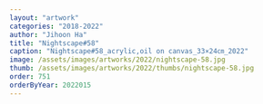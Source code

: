 ```yaml
---
layout: "artwork"
categories: "2018-2022"
author: "Jihoon Ha"
title: "Nightscape#58"
caption: "Nightscape#58_acrylic,oil on canvas_33×24㎝_2022"
image: /assets/images/artworks/2022/nightscape-58.jpg
thumb: /assets/images/artworks/2022/thumbs/nightscape-58.jpg
order: 751
orderByYear: 2022015
---
```

